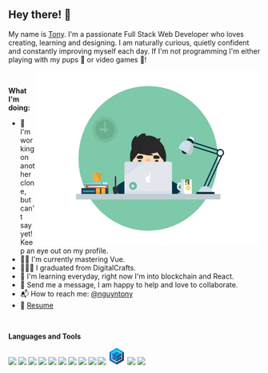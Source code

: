 ## Hey there! 🙂

My name is [Tony](http://nguyntony.com/). I'm a passionate Full Stack Web Developer who loves creating, learning and designing. I am naturally curious, quietly confident and constantly improving myself each day. If I'm not programming I'm either playing with my pups 🐶 or video games 👾!

<img align="right" src="https://github.com/nguyntony/nguyntony/blob/main/assets/hero.gif?raw=true" width="450" height="350">

<br>

**What I'm doing:**

-   💫 I'm working on another clone, but can't say yet! Keep an eye out on my profile. 
-   💪🏼 I'm currently mastering Vue.
-   🙇🏻‍♂️ I graduated from DigitalCrafts.
-   📖 I'm learning everyday, right now I'm into blockchain and React. 
-   💬 Send me a message, I am happy to help and love to collaborate.
-   📬 How to reach me: [@nguyntony](https://www.linkedin.com/in/nguyntony/)
-   📝 [Resume](https://docs.google.com/document/d/1fUkyjBdJtw_L0-aBsuaykrYwplyw18BhivRZ_IB6JCk/edit)

<br>

**Languages and Tools**

<span><img src="https://img.icons8.com/dusk/64/000000/visual-studio-code-insides.png" width="35px"/></span>
<span><img src="https://img.icons8.com/dusk/64/000000/html-5.png" width="35px"/></span>
<span><img src="https://img.icons8.com/dusk/64/000000/css3.png" width="35px"/></span>
<span><img src="https://img.icons8.com/dusk/64/000000/javascript-logo.png" width="35px"/></span>
<span><img src="https://img.icons8.com/dusk/64/000000/python.png" width="35px"/></span>
<span><img src="https://img.icons8.com/bubbles/50/000000/react.png" width="40px"/></span>
<span><img src="https://img.icons8.com/dusk/64/000000/github.png" width="35px"/></span>
<span><img src="https://img.icons8.com/bubbles/50/000000/api.png" width="40px"/></span>
<span><img src="https://img.icons8.com/bubbles/50/000000/console.png" width="40px"/></span>
<span><img src="https://www.vectorlogo.zone/logos/postgresql/postgresql-icon.svg" width="35px" /></span>
<span><img src="https://github.com/nguyntony/nguyntony/blob/main/assets/sequelize.svg?raw=true" width="35px"/></span>
<span><img src="https://www.vectorlogo.zone/logos/nodejs/nodejs-ar21.svg" width="40px"/></span>
<span><img src="https://www.vectorlogo.zone/logos/expressjs/expressjs-ar21.svg" width="40px"/></span>
